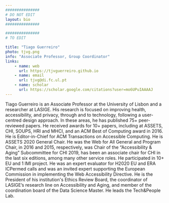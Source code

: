 ```yaml
---
###############
# DO NOT EDIT
layout: bio
###############

###############
# TO EDIT

title: "Tiago Guerreiro"
photo: tjvg.png
info: "Associate Professor, Group Coordinator"
links:
    - name: web
      url: https://tjvguerreiro.github.io
    - name: email
      url: tjvg@di.fc.ul.pt
    - name: scholar
      url: https://scholar.google.com/citations?user=mo6UPuIAAAAJ
---
```


Tiago Guerreiro is an Associate Professor at the University of Lisbon and a researcher at LASIGE. His research is focused on improving health, accessibility, and privacy, through and to technology, following a user-centred design approach. In these areas, he has published 75+ peer-reviewed papers. He received awards for 10+ papers, including at ASSETS, CHI, SOUPS, HRI and MHCI, and an ACM Best of Computing award in 2016.  He is Editor-in-Chief for ACM Transactions on Accessible Computing. He is ASSETS 2020 General Chair. He was the Web for All General and Program Chair, in 2016 and 2015, respectively, was Chair of the “Accessibility & Aging” Subcommittee for CHI 2019, has been an associate chair for CHI in the last six editions, among many other service roles. He participated in 10+ EU and 1 IMI project. He was an expert evaluator for H2020 EU and ERA ICPermed calls and was an invited expert supporting the European Commission in implementing the Web Accessibility Directive. He is the President of his institution's Ethics Review Board, the coordinator of LASIGE’s research line on Accessibility and Aging, and member of the coordination board of the Data Science Master. He leads the Tech&People Lab.
